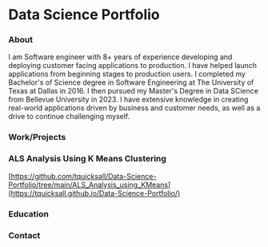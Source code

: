 # Data Science Portfolio

### About
I am Software engineer with 8+ years of experience developing and deploying customer facing applications to production. I have helped launch applications from beginning stages to production users. I completed my Bachelor's of Science degree in Software Engineering at The University of Texas at Dallas in 2016. I then pursued my Master's Degree in Data SCience from Bellevue University in 2023. I have extensive knowledge in creating real-world applications driven by business and customer needs, as well as a drive to continue challenging myself.

### Work/Projects

### ALS Analysis Using K Means Clustering
[https://github.com/tquicksall/Data-Science-Portfolio/tree/main/ALS_Analysis_using_KMeans](https://tquicksall.github.io/Data-Science-Portfolio/)

### Education 

### Contact

